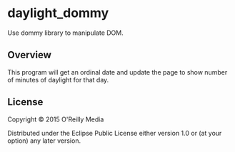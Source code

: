 # daylight_dommy

Use dommy library to manipulate DOM.

## Overview

This program will get an ordinal date and update the page to show number of minutes of daylight for that day.

## License

Copyright © 2015 O'Reilly Media

Distributed under the Eclipse Public License either version 1.0 or (at your option) any later version.
